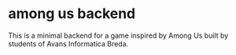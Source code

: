 # among us backend

This is a minimal backend for a game inspired by Among Us built by students of Avans Informatica Breda.

